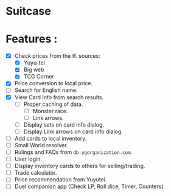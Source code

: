 # Suitcase

# Features :

- [x] Check prices from the ff. sources:
  - [x] Yuyu-tei
  - [x] Big web
  - [x] TCG Corner
- [x] Price conversion to local price.
- [ ] Search for English name.
- [x] View Card Info from search results.
  - [ ] Proper caching of data.
    - [ ] Monster race.
    - [ ] Link arrows.
  - [ ] Display sets on card info dialog.
  - [ ] Display Link arrows on card info dialog.
- [ ] Add cards to local inventory.
- [ ] Small World resolver.
- [ ] Rulings and FAQs from ``db.ygorganization.com``.
- [ ] User login.
- [ ] Display inventory cards to others for selling/trading.
- [ ] Trade calculator.
- [ ] Price recommendation from Yuyutei.
- [ ] Duel companion app (Check LP, Roll dice, Timer, Counters).

